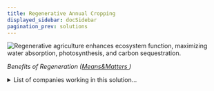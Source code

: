 ```yaml
---
title: Regenerative Annual Cropping
displayed_sidebar: docSidebar
pagination_prev: solutions
---
```

![Regenerative agriculture enhances ecosystem function, maximizing water absorption, photosynthesis, and carbon sequestration.](/../static/img/regenerative-annual-cropping.jpg)

*Benefits of Regeneration ([Means&Matters ](https://meansandmatters.bankofthewest.com/article/financial-perspectives/industries/how-regenerative-agriculture-tackles-climate-change-from-the-ground-up/))*

<details>
        <summary>List of companies working in this solution...</summary>
         <em>Note: this is an experimental AI feature. Accuracy and completeness are a work in progress</em>
        <div>
            <ul>
             
                <li><a href="https://seawatersolutions.org">Seawater Solutions</a></li>
            
                <li><a href="https://fifthseasonfresh.com">Fifth Season Fresh</a></li>
            
                <li><a href="http://betahatch.com">Beta Hatch</a></li>
            
                <li><a href="https://ironox.com">Iron Ox</a></li>
            
                <li><a href="https://www.fifthseasonfresh.com/">Fifth Season</a></li>
            
            </ul>
        </div>
        </details>


:::company job openings
  #### [View open jobs in this Solution](https://climatebase.org/jobs?l=&q=&drawdown_solutions=Regenerative+Annual+Cropping)
:::

## Overview

**Regenerative Annual Cropping & Climate Change**: In the last decade, regenerative annual cropping systems have shown promise in mitigating climate change.

## Progress Made

* **No-till farming**: Enables planting without soil disruption, limiting carbon release.
* **Cover crops**: These crops improve soil health and decrease carbon emissions by keeping carbon trapped in the soil.
* **Precision agriculture**: Reduces greenhouse gas emissions by minimizing fuel and chemical consumption through optimized farming.
* **Front-runners in Research**: **The Rodale Institute** (30+ years), **The Land Institute** (20+ years), **The Soil Association** (10+ years).

#### Technologies

:::tip Case Study - [Aigen](https://aigen.io)\
[Aigen](https://aigen.io) creates autonomous agricultural robots to reduce pesticide use through tasks such as weeding. They are solar powered, and do not rely on fossil fuels like other farm equipment. ([CNBC article](https://www.cnbc.com/2023/06/30/ex-tesla-engineer-builds-aigen-robots-to-get-weeds-without-pesticides.html) to learn more)
:::

![Aigen robot](/../static/img/aigen-robotics.png "Aigen robot")

## Lessons Learned

* **Potential**: Regenerative annual cropping can make significant strides in reducing atmospheric carbon but is still evolving.
* **Challenges**: Some failures have arisen due to the nascent stage of the technology.
* **Collaboration**: It's crucial to engage with seasoned farmers and entities knowledgeable about the technology.
* **Comprehensive Strategy**: This approach is not an exclusive solution but should be a part of broader carbon reduction efforts.

## Challenges Ahead

* **Funding & Resources**: A significant barrier to advancing regenerative annual cropping.
* **Research & Development**: Necessary to elevate yields and streamline production.
* **Education & Outreach**: Promote understanding and adoption among farmers and the public.
* **Infrastructure**: Investment in facilities such as storage, processing, and transport is needed to support this farming approach.
* **Policy Changes**: Advocacy for amendments in local, state, and federal regulations to favor regenerative agriculture.

## Best Path Forward

* **Awareness**: Boost public understanding of regenerative annual cropping's advantages.
* **Farmer Engagement**: Motivate more farmers to employ regenerative annual cropping methods.
* **R&D Investment**: Foster research to refine and enhance these agricultural technologies.
* **Financial Motivators**: Offer financial incentives to propel the adoption of regenerative annual cropping practices.